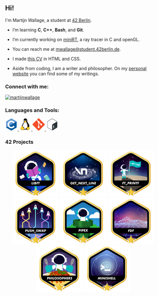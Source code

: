 <h2>Hi!</h2>

I'm Martijn Wallage, a student at <a href="https://42berlin.de">42 Berlin</a>.

- I’m learning **C**, **C++**, **Bash**, and **Git**.
  
- I’m currently working on <a href="https://github.com/MartijnWallage/42_MiniRT">miniRT</a>, a ray tracer in C and openGL.

- You can reach me at mwallage@student.42berlin.de.

- I made <a href="https://martijnwallage.github.io">this CV</a> in HTML and CSS.

- Aside from coding, I am a writer and philosopher. On my <a href="https://www.martijnwallage.nl">personal website</a> you can find some of my writings.

<h3>Connect with me:</h3>
<p>
<a href="https://linkedin.com/in/martijnwallage" target="blank"><img src="https://img.shields.io/badge/LinkedIn-0077B5?style=for-the-badge&logo=linkedin&logoColor=white" alt="martijnwallage" /></a>
</p>

<h3>Languages and Tools:</h3>
<p> <a href="https://www.cprogramming.com/" target="_blank" rel="noreferrer"> <img src="https://raw.githubusercontent.com/devicons/devicon/master/icons/c/c-original.svg" alt="c" width="40" height="40"/> </a>
<a href="https://www.linux.org/" target="_blank" rel="noreferrer"> <img src="https://raw.githubusercontent.com/devicons/devicon/master/icons/linux/linux-original.svg" alt="linux" width="40" height="40"/> </a>
<a href="https://git-scm.com/" target="_blank" rel="noreferrer"> <img src="https://github.com/devicons/devicon/blob/master/icons/git/git-original.svg" alt="git" width="40" height="40"/> </a> 
<a href="https://www.gnu.org/software/bash/" target="_blank" rel="noreferrer"> <img src="https://github.com/devicons/devicon/blob/master/icons/bash/bash-original.svg" alt="bash" width="40" height="40"/> </a> </p>

<h3>42 Projects</h3>

<div align="center">

<a href="https://github.com/MartijnWallage/42_libft">![42 Badge](libftm.png)</a>
<a href="https://github.com/MartijnWallage/42_get_next_line">![42 Badge](get_next_linem.png)</a>
<a href="https://github.com/MartijnWallage/42_printf">![42 Badge](ft_printfm.png)</a>
<a href="https://github.com/MartijnWallage/42_push_swap">![42 Badge](push_swapm.png)</a>
<a href="https://github.com/MartijnWallage/42_pipex">![42 Badge](pipexm.png)</a>
<a href="https://github.com/MartijnWallage/42_FdF">![42 Badge](fdfm.png)</a>
<a href="https://github.com/MartijnWallage/42_philosophers">![42 Badge](philosophersm.png)</a>
<a href="https://github.com/MartijnWallage/42_minishell">![42 Badge](minishellm.png)</a>

</div>
